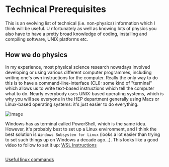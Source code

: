 # Technical Prerequisites

This is an evolving list of technical (i.e. non-physics) information which I think will be useful. U
nfortunately as well as knowing lots of physics you also have to have a pretty broad knowledge of coding, installing and compiling software, UNIX platforms etc.

## How we do physics
In my experience, most physical science research nowadays involved developing or using various different computer programmes, including writing one's own instructions for the computer.
Really the only way to do this is to have a command-line-interface (CLI): some kind of "terminal" which allows us to write text-based instructions which tell the computer what to do.
Nearly everybody uses UNIX-based operating systems, which is why you will see everyone in the HEP department generally using Macs or Linux-based operating systems: it's just easier to do everything.

![image](https://github.com/els285/SummerProjects24/assets/68130081/9e372e87-3d32-4361-8f24-1223dbb788e4=100x)


Windows has as terminal called PowerShell, which is the same idea.
However, it's probably best to set up a Linux environment, and I think the best solution is `Windows Subsystem for Linux` (looks a lot easier than trying to set such things up on Windows a decade ago...). 
This looks like a good video to follow to set it up: [WSL Instructions](https://www.youtube.com/watch?v=qYlgUDKKK5A)


## 

[Useful linux commands](https://www.hostinger.co.uk/tutorials/linux-commands)
